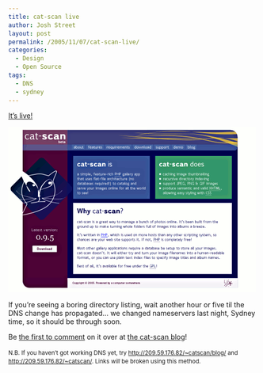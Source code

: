 ```yaml
---
title: cat-scan live
author: Josh Street
layout: post
permalink: /2005/11/07/cat-scan-live/
categories:
  - Design
  - Open Source
tags:
  - DNS
  - sydney
---
```

<p><a href="http://cat-scan.net/">It&#8217;s live!</a></p>
<p><a href="http://cat-scan.net/"><img src="/blog/wp-content/2005/11/catscanscreeny.png" alt="A screenshot of the site" /></a></p>
<p>If you&#8217;re seeing a boring directory listing, wait another hour or five til the DNS change has propagated&#8230; we changed nameservers last night, Sydney time, so it should be through soon.</p>
<p>Be <a href="http://blog.cat-scan.net/2005/hello-world/#postcomment">the first to comment</a> on it over at <a href="http://blog.cat-scan.net/">the cat-scan blog</a>!</p>
<p><small>N.B. If you haven&#8217;t got working DNS yet, try <a href="http://209.59.176.82/~catscan/blog/">http://209.59.176.82/~catscan/blog/</a> and <a href="http://209.59.176.82/~catscan/blog/">http://209.59.176.82/~catscan/</a>. Links <em>will</em> be broken using this method.</small></p>
